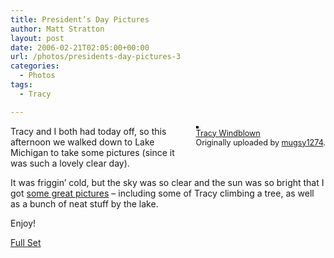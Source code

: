 ```yaml
---
title: President’s Day Pictures
author: Matt Stratton
layout: post
date: 2006-02-21T02:05:00+00:00
url: /photos/presidents-day-pictures-3
categories:
  - Photos
tags:
  - Tracy

---
```

<div style="float:right;margin-left:10px;margin-bottom:10px;">
  <a title="photo sharing" href="https://www.flickr.com/photos/mugsy/102401928/"><img style="border:solid 2px #000000;" src="https://static.flickr.com/36/102401928_2c20e30688_m.jpg" alt="" /></a><br /> <span style="font-size:.9em;margin-top:0;"> <a href="https://www.flickr.com/photos/mugsy/102401928/">Tracy Windblown</a><br /> Originally uploaded by <a href="https://www.flickr.com/people/mugsy/">mugsy1274</a>. </span>
</div>

Tracy and I both had today off, so this afternoon we walked down to Lake Michigan to take some pictures (since it was such a lovely clear day).

It was friggin&#8217; cold, but the sky was so clear and the sun was so bright that I got [some great pictures][1] &#8211; including some of Tracy climbing a tree, as well as a bunch of neat stuff by the lake.

Enjoy!

[Full Set][1]

 [1]: https://www.flickr.com/photos/mugsy/archives/date-taken/2006/02/20/